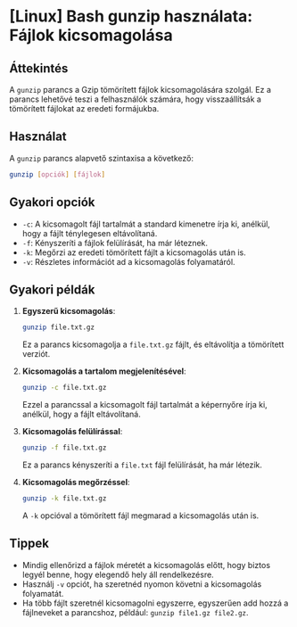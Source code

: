 # [Linux] Bash gunzip használata: Fájlok kicsomagolása

## Áttekintés
A `gunzip` parancs a Gzip tömörített fájlok kicsomagolására szolgál. Ez a parancs lehetővé teszi a felhasználók számára, hogy visszaállítsák a tömörített fájlokat az eredeti formájukba.

## Használat
A `gunzip` parancs alapvető szintaxisa a következő:

```bash
gunzip [opciók] [fájlok]
```

## Gyakori opciók
- `-c`: A kicsomagolt fájl tartalmát a standard kimenetre írja ki, anélkül, hogy a fájlt ténylegesen eltávolítaná.
- `-f`: Kényszeríti a fájlok felülírását, ha már léteznek.
- `-k`: Megőrzi az eredeti tömörített fájlt a kicsomagolás után is.
- `-v`: Részletes információt ad a kicsomagolás folyamatáról.

## Gyakori példák
1. **Egyszerű kicsomagolás**:
   ```bash
   gunzip file.txt.gz
   ```
   Ez a parancs kicsomagolja a `file.txt.gz` fájlt, és eltávolítja a tömörített verziót.

2. **Kicsomagolás a tartalom megjelenítésével**:
   ```bash
   gunzip -c file.txt.gz
   ```
   Ezzel a parancssal a kicsomagolt fájl tartalmát a képernyőre írja ki, anélkül, hogy a fájlt eltávolítaná.

3. **Kicsomagolás felülírással**:
   ```bash
   gunzip -f file.txt.gz
   ```
   Ez a parancs kényszeríti a `file.txt` fájl felülírását, ha már létezik.

4. **Kicsomagolás megőrzéssel**:
   ```bash
   gunzip -k file.txt.gz
   ```
   A `-k` opcióval a tömörített fájl megmarad a kicsomagolás után is.

## Tippek
- Mindig ellenőrizd a fájlok méretét a kicsomagolás előtt, hogy biztos legyél benne, hogy elegendő hely áll rendelkezésre.
- Használj `-v` opciót, ha szeretnéd nyomon követni a kicsomagolás folyamatát.
- Ha több fájlt szeretnél kicsomagolni egyszerre, egyszerűen add hozzá a fájlneveket a parancshoz, például: `gunzip file1.gz file2.gz`.